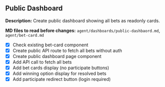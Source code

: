 ## Public Dashboard

**Description:** Create public dashboard showing all bets as readonly cards.

**MD files to read before changes:** `agent/dashboards/public-dashbaord.md`, `agent/bet-card.md`

- [x] Check existing bet-card component
- [x] Create public API route to fetch all bets without auth
- [x] Create public dashboard page component
- [x] Add API call to fetch all bets
- [x] Add bet cards display (no participate buttons)
- [x] Add winning option display for resolved bets
- [x] Add participate redirect button (login required)
